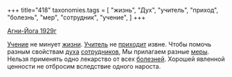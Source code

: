 +++
title="418"
taxonomies.tags = [
 "жизнь",
 "Дух",
 "учитель",
 "приход",
 "болезнь",
 "мер",
 "сотрудник",
 "учение",
]
+++

[Агни-Йога 1929г](/agni/1929)

[Учение](/tags/учение) не минует [жизни](/tags/жизнь). [Учитель](/tags/учитель) не [приходит](/tags/приход) извне. Чтобы помочь разным свойствам [духа](/tags/Дух) [сотрудников](/tags/сотрудник), Мы прилагаем разные [меры](/tags/мер). Нельзя применять одно лекарство от всех [болезней](/tags/болезнь). Хорошей явленной ценности не отбросим вследствие одного нароста.